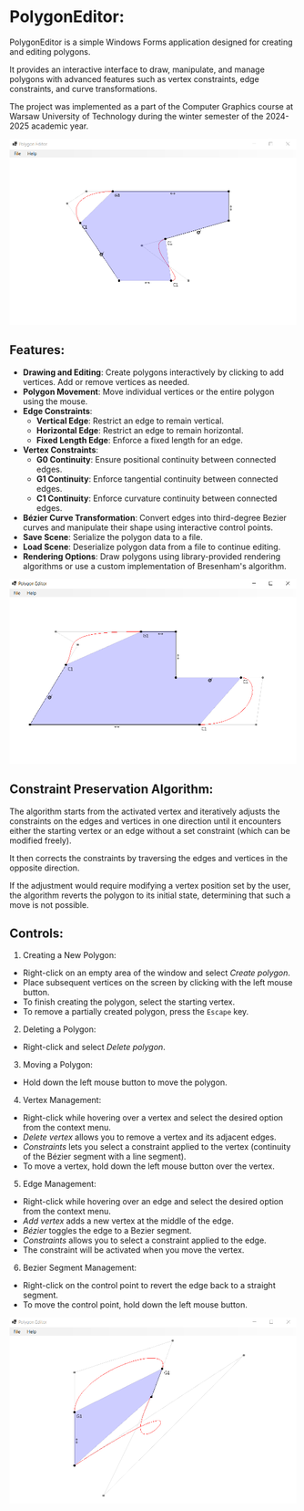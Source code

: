 # PolygonEditor:

PolygonEditor is a simple Windows Forms application designed for creating and editing polygons.

It provides an interactive interface to draw, manipulate, and manage polygons with advanced features such as vertex constraints, edge constraints, and curve transformations.

The project was implemented as a part of the Computer Graphics course at Warsaw University of Technology during the winter semester of the 2024-2025 academic year.

<p align="center">
  <img src="Images/01.PNG"/>
</p>

## Features:

- **Drawing and Editing**: Create polygons interactively by clicking to add vertices. Add or remove vertices as needed.
- **Polygon Movement**: Move individual vertices or the entire polygon using the mouse.
- **Edge Constraints**:
  - **Vertical Edge**: Restrict an edge to remain vertical.
  - **Horizontal Edge**: Restrict an edge to remain horizontal.
  - **Fixed Length Edge**: Enforce a fixed length for an edge.
- **Vertex Constraints**:
  - **G0 Continuity**: Ensure positional continuity between connected edges.
  - **G1 Continuity**: Enforce tangential continuity between connected edges.
  - **C1 Continuity**: Enforce curvature continuity between connected edges.
- **Bézier Curve Transformation**: Convert edges into third-degree Bezier curves and manipulate their shape using interactive control points.
- **Save Scene**: Serialize the polygon data to a file.
- **Load Scene**: Deserialize polygon data from a file to continue editing.
- **Rendering Options**: Draw polygons using library-provided rendering algorithms or use a custom implementation of Bresenham's algorithm.

<p align="center">
  <img src="Images/02.PNG"/>
</p>

## Constraint Preservation Algorithm:

The algorithm starts from the activated vertex and iteratively adjusts the constraints on the edges and vertices in one direction until it encounters either the starting vertex or an edge without a set constraint (which can be modified freely).

It then corrects the constraints by traversing the edges and vertices in the opposite direction.

If the adjustment would require modifying a vertex position set by the user, the algorithm reverts the polygon to its initial state, determining that such a move is not possible.

## Controls:

1. Creating a New Polygon:

- Right-click on an empty area of the window and select _Create polygon_.
- Place subsequent vertices on the screen by clicking with the left mouse button.
- To finish creating the polygon, select the starting vertex.
- To remove a partially created polygon, press the `Escape` key.

2. Deleting a Polygon:

- Right-click and select _Delete polygon_.

3. Moving a Polygon:

- Hold down the left mouse button to move the polygon.

4. Vertex Management:

- Right-click while hovering over a vertex and select the desired option from the context menu.
- _Delete vertex_ allows you to remove a vertex and its adjacent edges.
- _Constraints_ lets you select a constraint applied to the vertex (continuity of the Bézier segment with a line segment).
- To move a vertex, hold down the left mouse button over the vertex.

5. Edge Management:

- Right-click while hovering over an edge and select the desired option from the context menu.
- _Add vertex_ adds a new vertex at the middle of the edge.
- _Bézier_ toggles the edge to a Bezier segment.
- _Constraints_ allows you to select a constraint applied to the edge.
- The constraint will be activated when you move the vertex.

6. Bezier Segment Management:

- Right-click on the control point to revert the edge back to a straight segment.
- To move the control point, hold down the left mouse button.

<p align="center">
  <img src="Images/03.PNG"/>
</p>
